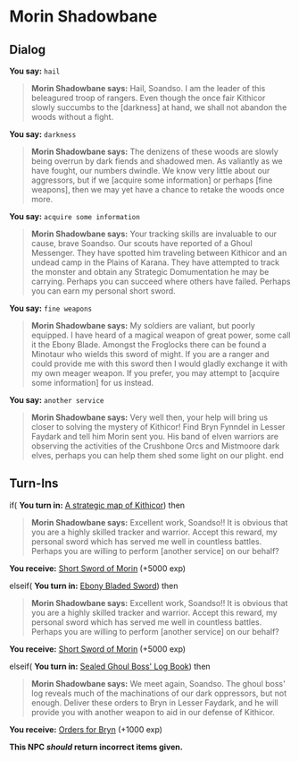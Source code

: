 # Morin Shadowbane
## Dialog

**You say:** `hail`



>**Morin Shadowbane says:** Hail, Soandso. I am the leader of this beleagured troop of rangers. Even though the once fair Kithicor slowly succumbs to the [darkness] at hand, we shall not abandon the woods without a fight.

**You say:** `darkness`



>**Morin Shadowbane says:** The denizens of these woods are slowly being overrun by dark fiends and shadowed men. As valiantly as we have fought, our numbers dwindle. We know very little about our aggressors, but if we [acquire some information] or perhaps [fine weapons], then we may yet have a chance to retake the woods once more.

**You say:** `acquire some information`



>**Morin Shadowbane says:** Your tracking skills are invaluable to our cause, brave Soandso. Our scouts have reported of a Ghoul Messenger. They have spotted him traveling between Kithicor and an undead camp in the Plains of Karana. They have attempted to track the monster and obtain any Strategic Domumentation he may be carrying. Perhaps you can succeed where others have failed. Perhaps you can earn my personal short sword.

**You say:** `fine weapons`



>**Morin Shadowbane says:** My soldiers are valiant, but poorly equipped. I have heard of a magical weapon of great power, some call it the Ebony Blade. Amongst the Froglocks there can be found a Minotaur who wields this sword of might. If you are a ranger and could provide me with this sword then I would gladly exchange it with my own meager weapon. If you prefer, you may attempt to [acquire some information] for us instead.

**You say:** `another service`



>**Morin Shadowbane says:** Very well then, your help will bring us closer to solving the mystery of Kithicor! Find Bryn Fynndel in Lesser Faydark and tell him Morin sent you. His band of elven warriors are observing the activities of the Crushbone Orcs and Mistmoore dark elves, perhaps you can help them shed some light on our plight.
end

## Turn-Ins





if( **You turn in:** [A strategic map of Kithicor](/item/16548)) then 


>**Morin Shadowbane says:** Excellent work, Soandso!! It is obvious that you are a highly skilled tracker and warrior. Accept this reward, my personal sword which has served me well in countless battles. Perhaps you are willing to perform [another service] on our behalf?


 **You receive:**  [Short Sword of Morin](/item/5422) (+5000 exp)

elseif( **You turn in:** [Ebony Bladed Sword](/item/5405)) then 


>**Morin Shadowbane says:** Excellent work, Soandso!! It is obvious that you are a highly skilled tracker and warrior. Accept this reward, my personal sword which has served me well in countless battles. Perhaps you are willing to perform [another service] on our behalf?


 **You receive:**  [Short Sword of Morin](/item/5422) (+5000 exp)

elseif( **You turn in:** [Sealed Ghoul Boss' Log Book](/item/20638)) then 


>**Morin Shadowbane says:** We meet again, Soandso.  The ghoul boss' log reveals much of the machinations of our dark oppressors, but not enough.  Deliver these orders to Bryn in Lesser Faydark, and he will provide you with another weapon to aid in our defense of Kithicor.


 **You receive:**  [Orders for Bryn](/item/20639) (+1000 exp)

**This NPC *should* return incorrect items given.**




